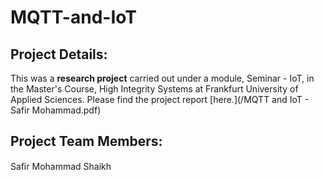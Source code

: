 # MQTT-and-IoT

## Project Details:
This was a **research project** carried out under a module, Seminar - IoT, in the Master's Course, High Integrity Systems at Frankfurt University of Applied Sciences. Please find the project report [here.](/MQTT and IoT - Safir Mohammad.pdf)

## Project Team Members: 
Saﬁr Mohammad Shaikh
